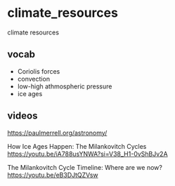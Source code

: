 # climate_resources
climate resources


## vocab
- Coriolis forces
- convection
- low-high athmospheric pressure
- ice ages

## videos
https://paulmerrell.org/astronomy/  

How Ice Ages Happen: The Milankovitch Cycles  
https://youtu.be/iA788usYNWA?si=V38_H1-0vShBJv2A

The Milankovitch Cycle Timeline: Where are we now?  
https://youtu.be/eB3DJtQZVsw
